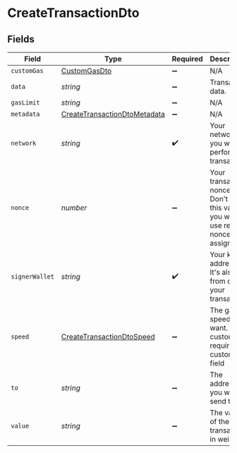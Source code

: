 # CreateTransactionDto


## Fields

| Field                                                                                            | Type                                                                                             | Required                                                                                         | Description                                                                                      | Example                                                                                          |
| ------------------------------------------------------------------------------------------------ | ------------------------------------------------------------------------------------------------ | ------------------------------------------------------------------------------------------------ | ------------------------------------------------------------------------------------------------ | ------------------------------------------------------------------------------------------------ |
| `customGas`                                                                                      | [CustomGasDto](../../models/shared/customgasdto.md)                                              | :heavy_minus_sign:                                                                               | N/A                                                                                              |                                                                                                  |
| `data`                                                                                           | *string*                                                                                         | :heavy_minus_sign:                                                                               | Transaction data.                                                                                | 0x1234                                                                                           |
| `gasLimit`                                                                                       | *string*                                                                                         | :heavy_minus_sign:                                                                               | N/A                                                                                              |                                                                                                  |
| `metadata`                                                                                       | [CreateTransactionDtoMetadata](../../models/shared/createtransactiondtometadata.md)              | :heavy_minus_sign:                                                                               | N/A                                                                                              |                                                                                                  |
| `network`                                                                                        | *string*                                                                                         | :heavy_check_mark:                                                                               | Your network you want to perform transaction.                                                    | polygon-mumbai                                                                                   |
| `nonce`                                                                                          | *number*                                                                                         | :heavy_minus_sign:                                                                               | Your transaction nonce. Don't fill this value if you want to use relayer nonce auto assignation. |                                                                                                  |
| `signerWallet`                                                                                   | *string*                                                                                         | :heavy_check_mark:                                                                               | Your kms address. It's also the from of your transaction.                                        | 0x298e760768c8481780397eE28A127eAd584df4ee                                                       |
| `speed`                                                                                          | [CreateTransactionDtoSpeed](../../models/shared/createtransactiondtospeed.md)                    | :heavy_minus_sign:                                                                               | The gas speed you want. If custom it requires customGas field                                    | low                                                                                              |
| `to`                                                                                             | *string*                                                                                         | :heavy_minus_sign:                                                                               | The address you want to send to.                                                                 | 0x298e760768c8481780397eE28A127eAd584df4ee                                                       |
| `value`                                                                                          | *string*                                                                                         | :heavy_minus_sign:                                                                               | The value of the transaction in wei.                                                             | 0                                                                                                |